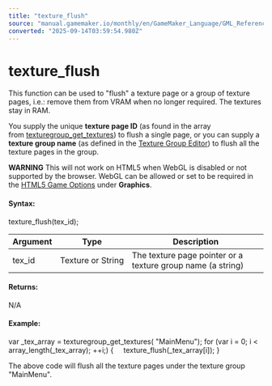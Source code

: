 ```yaml
---
title: "texture_flush"
source: "manual.gamemaker.io/monthly/en/GameMaker_Language/GML_Reference/Drawing/Textures/texture_flush.htm"
converted: "2025-09-14T03:59:54.980Z"
---
```


# texture\_flush

This function can be used to "flush" a texture page or a group of texture pages, i.e.: remove them from VRAM when no longer required. The textures stay in RAM.

You supply the unique **texture page ID** (as found in the array from [texturegroup\_get\_textures](texturegroup_get_textures.md)) to flush a single page, or you can supply a **texture group name** (as defined in the [Texture Group Editor](../../../../Settings/Texture_Groups.md)) to flush all the texture pages in the group.

**WARNING** This will not work on HTML5 when WebGL is disabled or not supported by the browser. WebGL can be allowed or set to be required in the [HTML5 Game Options](../../../../Settings/Game_Options/HTML5.md) under **Graphics**.

#### Syntax:

texture\_flush(tex\_id);

| Argument | Type | Description |
| --- | --- | --- |
| tex_id | Texture or String | The texture page pointer or a texture group name (a string) |

#### Returns:

N/A

#### Example:

var \_tex\_array = texturegroup\_get\_textures( "MainMenu");
for (var i = 0; i < array\_length(\_tex\_array); ++i;)
{
    texture\_flush(\_tex\_array\[i\]);
}

The above code will flush all the texture pages under the texture group "MainMenu".